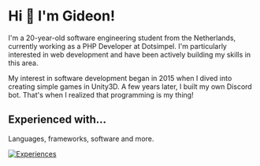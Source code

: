 # Hi 👋 I'm Gideon!
I'm a 20-year-old software engineering student from the Netherlands, currently working as a PHP Developer at Dotsimpel. I'm particularly interested in web development and have been actively building my skills in this area.

My interest in software development began in 2015 when I dived into creating simple games in Unity3D. A few years later, I built my own Discord bot. That's when I realized that programming is my thing!

## Experienced with...
Languages, frameworks, software and more.

[![Experiences](https://skillicons.dev/icons?i=php,mysql,js,css,bootstrap,html,cs,unity,cpp,cmake,nextjs,wordpress,arduino&perline=5)](https://gideontigelaar.com)
